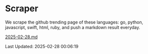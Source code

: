 # Scraper

We scrape the github trending page of these languages: go, python, javascript, swift, html, ruby, and push a markdown result everyday.

[2025-02-28.md](https://github.com/henson/Scraper/blob/master/2025-02-28.md)

Last Updated: 2025-02-28 00:06:19